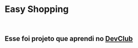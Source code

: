 <h1>Easy Shopping </h1>
<br>
<h2>Esse foi projeto que aprendi no <a href="https://rodolfomori.com.br/devclub">DevClub</a></h2>
